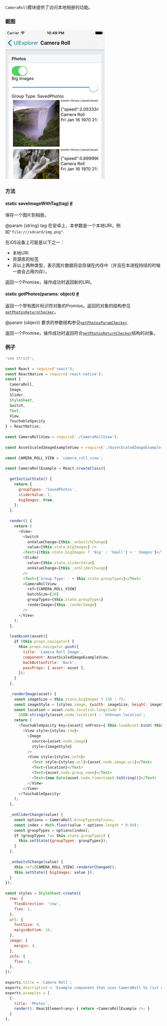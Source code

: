 `CameraRoll`模块提供了访问本地相册的功能。

### 截图
![cameraroll](img/api/cameraroll.png)

### 方法

<div class="props">
	<div class="prop">
		<h4 class="propTitle"><a class="anchor" name="saveimagewithtag"></a><span class="propType">static </span>saveImageWithTag<span class="propType">(tag)</span> <a class="hash-link" href="#saveimagewithtag">#</a></h4>
		<div>
			<p>保存一个图片到相册。</p>
			<p>@param {string} tag 在安卓上，本参数是一个本地URI，例如<code>"file:///sdcard/img.png"</code>.</p>
			<p>在iOS设备上可能是以下之一：</p>
			<ul>
				<li>本地URI</li>
				<li>资源库的标签</li>
				<li>非以上两种类型，表示图片数据将会存储在内存中（并且在本进程持续的时候一直会占用内存）。</li>
			</ul>
			<p>返回一个Promise，操作成功时返回新的URI。</p>
		</div>
	</div>
	<div class="prop">
		<h4 class="propTitle"><a class="anchor" name="getphotos"></a><span class="propType">static </span>getPhotos<span class="propType">(params: object)</span> <a class="hash-link" href="#getphotos">#</a></h4>
		<div>
			<p>返回一个带有图片标识符对象的Promise。返回的对象的结构参见<a href="https://github.com/facebook/react-native/blob/0.23-stable/Libraries/CameraRoll/CameraRoll.js#L83" target="_blank"><code>getPhotosReturnChecker</code></a>。</p>
			<p> @param {object} 要求的参数结构参见<a href="https://github.com/facebook/react-native/blob/0.23-stable/Libraries/CameraRoll/CameraRoll.js#L45" target="_blank"><code>getPhotosParamChecker</code></a>. </p>
			<p> 返回一个Promise，操作成功时返回符合<a href="https://github.com/facebook/react-native/blob/0.23-stable/Libraries/CameraRoll/CameraRoll.js#L83" target="_blank"><code>getPhotosReturnChecker</code></a>结构的对象。</p>
		</div>
	</div>
</div>

### 例子

```javascript
'use strict';

const React = require('react');
const ReactNative = require('react-native');
const {
  CameraRoll,
  Image,
  Slider,
  StyleSheet,
  Switch,
  Text,
  View,
  TouchableOpacity
} = ReactNative;

const CameraRollView = require('./CameraRollView');

const AssetScaledImageExampleView = require('./AssetScaledImageExample');

const CAMERA_ROLL_VIEW = 'camera_roll_view';

const CameraRollExample = React.createClass({

  getInitialState() {
    return {
      groupTypes: 'SavedPhotos',
      sliderValue: 1,
      bigImages: true,
    };
  },

  render() {
    return (
      <View>
        <Switch
          onValueChange={this._onSwitchChange}
          value={this.state.bigImages} />
        <Text>{(this.state.bigImages ? 'Big' : 'Small') + ' Images'}</Text>
        <Slider
          value={this.state.sliderValue}
          onValueChange={this._onSliderChange}
        />
        <Text>{'Group Type: ' + this.state.groupTypes}</Text>
        <CameraRollView
          ref={CAMERA_ROLL_VIEW}
          batchSize={20}
          groupTypes={this.state.groupTypes}
          renderImage={this._renderImage}
        />
      </View>
    );
  },

  loadAsset(asset){
    if (this.props.navigator) {
      this.props.navigator.push({
        title: 'Camera Roll Image',
        component: AssetScaledImageExampleView,
        backButtonTitle: 'Back',
        passProps: { asset: asset },
      });
    }
  },

  _renderImage(asset) {
    const imageSize = this.state.bigImages ? 150 : 75;
    const imageStyle = [styles.image, {width: imageSize, height: imageSize}];
    const location = asset.node.location.longitude ?
      JSON.stringify(asset.node.location) : 'Unknown location';
    return (
      <TouchableOpacity key={asset} onPress={ this.loadAsset.bind( this, asset ) }>
        <View style={styles.row}>
          <Image
            source={asset.node.image}
            style={imageStyle}
          />
          <View style={styles.info}>
            <Text style={styles.url}>{asset.node.image.uri}</Text>
            <Text>{location}</Text>
            <Text>{asset.node.group_name}</Text>
            <Text>{new Date(asset.node.timestamp).toString()}</Text>
          </View>
        </View>
      </TouchableOpacity>
    );
  },

  _onSliderChange(value) {
    const options = CameraRoll.GroupTypesOptions;
    const index = Math.floor(value * options.length * 0.99);
    const groupTypes = options[index];
    if (groupTypes !== this.state.groupTypes) {
      this.setState({groupTypes: groupTypes});
    }
  },

  _onSwitchChange(value) {
    this.refs[CAMERA_ROLL_VIEW].rendererChanged();
    this.setState({ bigImages: value });
  }
});

const styles = StyleSheet.create({
  row: {
    flexDirection: 'row',
    flex: 1,
  },
  url: {
    fontSize: 9,
    marginBottom: 14,
  },
  image: {
    margin: 4,
  },
  info: {
    flex: 1,
  },
});

exports.title = 'Camera Roll';
exports.description = 'Example component that uses CameraRoll to list user\'s photos';
exports.examples = [
  {
    title: 'Photos',
    render(): ReactElement<any> { return <CameraRollExample />; }
  }
];
```
